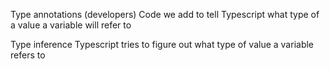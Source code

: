 Type annotations (developers)
Code we add to tell Typescript what type of a value a variable will refer to


Type inference
Typescript tries to figure out what type of value a variable refers to



